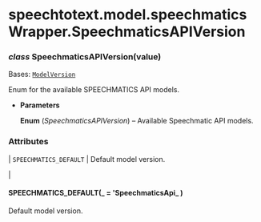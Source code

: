 # speechtotext.model.speechmaticsWrapper.SpeechmaticsAPIVersion


### _class_ SpeechmaticsAPIVersion(value)
Bases: [`ModelVersion`](speechtotext.model.modelWrapper.ModelVersion.md#speechtotext.model.modelWrapper.ModelVersion)

Enum for the available SPEECHMATICS API models.


* **Parameters**

    **Enum** (*SpeechmaticsAPIVersion*) – Available Speechmatic API models.


### Attributes

| `SPEECHMATICS_DEFAULT`
 | Default model version.

 |

#### SPEECHMATICS_DEFAULT(_ = 'SpeechmaticsApi_ )
Default model version.
